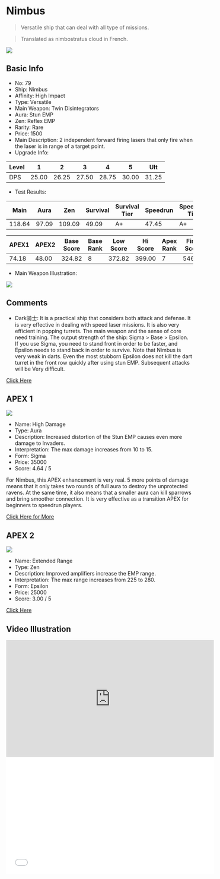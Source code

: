 # Nimbus

> Versatile ship that can deal with all type of missions.

> Translated as nimbostratus cloud in French.

<img src="/ships/ship_79.png" style={{zoom:1}}/>

## Basic Info

- No: 79
- Ship: Nimbus
- Affinity: High Impact
- Type: Versatile
- Main Weapon: Twin Disintegrators
- Aura: Stun EMP
- Zen: Reflex EMP
- Rarity: Rare
- Price: 1500
- Main Description: 2 independent forward firing lasers that only fire when the laser is in range of a target point.
- Upgrade Info: 

| Level | 1 | 2 | 3 | 4 | 5 | Ult |
|--|--|--|--|--|--|--|
| DPS | 25.00 | 26.25 | 27.50 | 28.75 | 30.00 | 31.25 |

- Test Results: 

| Main | Aura | Zen | Survival | Survival Tier | Speedrun | Speedrun Tier | Fun | Fun Tier |
|--|--|--|--|--|--|--|--|--|
| 118.64 | 97.09 | 109.09 | 49.09 | A+ | 47.45 | A+ | 50.73 | S |

| APEX1 | APEX2 | Base Score | Base Rank | Low Score | Hi Score | Apex Rank | Final Score | FinalRank |
|--|--|--|--|--|--|--|--|--|
| 74.18 | 48.00 | 324.82 | 8 | 372.82 | 399.00 | 7 | 546.27 | 2 |

- Main Weapon Illustration:

<img src="/illustration/main_79.gif" style={{zoom:1}}/>

## Comments

- Dark骑士: It is a practical ship that considers both attack and defense. It is very effective in dealing with speed laser missions. It is also very efficient in popping turrets. The main weapon and the sense of core need training. The output strength of the ship: Sigma > Base > Epsilon. If you use Sigma, you need to stand front in order to be faster, and Epsilon needs to stand back in order to survive. Note that Nimbus is very weak in darts. Even the most stubborn Epsilon does not kill the dart turret in the front row quickly after using stun EMP. Subsequent attacks will be Very difficult.

[Click Here](https://gamefaqs.gamespot.com/iphone/193681-phoenix-ii/faqs/76704/ship-details-part-8#nimbus)

## APEX 1

<img src="/ships/ship_79_apex_1.png" style={{zoom:1}}/>

- Name: High Damage
- Type: Aura
- Description: Increased distortion of the Stun EMP causes even more damage to Invaders.
- Interpretation: The max damage increases from 10 to 15.
- Form: Sigma
- Price: 35000
- Score: 4.64 / 5

For Nimbus, this APEX enhancement is very real. 5 more points of damage means that it only takes two rounds of full aura to destroy the unprotected ravens. At the same time, it also means that a smaller aura can kill sparrows and bring smoother connection. It is very effective as a transition APEX for beginners to speedrun players.

[Click Here for More](https://gamefaqs.gamespot.com/iphone/193681-phoenix-ii/faqs/76704/ship-details-part-8#sigma-semp-high-damage-c35000)

## APEX 2

<img src="/ships/ship_79_apex_2.png" style={{zoom:1}}/>

- Name: Extended Range
- Type: Zen
- Description: Improved amplifiers increase the EMP range.
- Interpretation: The max range increases from 225 to 280.
- Form: Epsilon
- Price: 25000
- Score: 3.00 / 5

[Click Here](https://gamefaqs.gamespot.com/iphone/193681-phoenix-ii/faqs/76704/ship-details-part-8#epsilon-remp-extended-range-c25000)

## Video Illustration

<iframe width="560" height="315" src="https://www.youtube.com/embed/WYcGcnOlK24?si=4sbaRLNmWL2pDB5o" title="YouTube video player" frameborder="0" allow="accelerometer; autoplay; clipboard-write; encrypted-media; gyroscope; picture-in-picture; web-share" referrerpolicy="strict-origin-when-cross-origin" allowfullscreen></iframe>

<br/>

<iframe width="560" height="315" src="//player.bilibili.com/player.html?aid=646457567&bvid=BV13e4y1E72K&cid=859241701&p=1&autoplay=false" scrolling="no" border="0" frameborder="no" allow="accelerometer; autoplay; clipboard-write; encrypted-media; gyroscope; picture-in-picture; web-share" framespacing="0" allowfullscreen="true"> </iframe>
